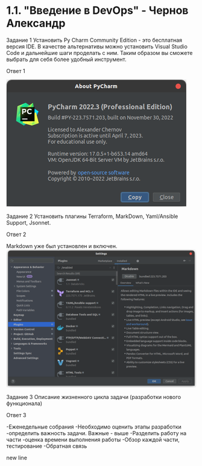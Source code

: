 # 1.1. "Введение в DevOps" - Чернов Александр
Задание 1
Установить Py Charm Community Edition - это бесплатная версия IDE.
В качестве альтернативы можно установить Visual Studio Code и дальнейшие шаги проделать с ним. Таким образом вы сможете выбрать для себя более удобный инструмент.

Ответ 1

![img.png](img.png)

Задание 2
Установить плагины 
Terraform,
MarkDown,
Yaml/Ansible Support,
Jsonnet.

Ответ 2

Markdown уже был установлен и включен.
![img_1.png](img_1.png)

Задание 3
Описание жизненного цикла задачи (разработки нового функционала)

Ответ 3

-Еженедельные собрания
-Необходимо оценить этапы разработки
-определить важность задачи. Важные - выше
-Разделить работу на части
-оценка времени выполнения работы
-Обзор каждой части, тестирование
-Обратная связь

new line
